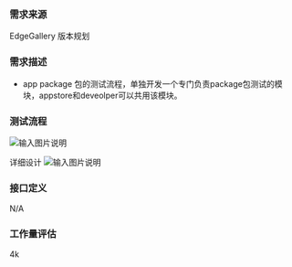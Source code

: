 
### 需求来源

EdgeGallery 版本规划

### 需求描述
- app package 包的测试流程，单独开发一个专门负责package包测试的模块，appstore和deveolper可以共用该模块。

### 测试流程

![输入图片说明](https://images.gitee.com/uploads/images/2020/0811/164327_a441f6e0_7625288.png "屏幕截图.png")

详细设计
![输入图片说明](https://images.gitee.com/uploads/images/2020/0811/165340_9e65430e_7625288.png "屏幕截图.png")

### 接口定义
N/A

### 工作量评估
4k

